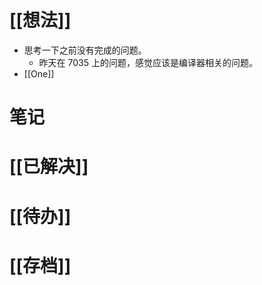 # [[想法]]
- 思考一下之前没有完成的问题。
	- 昨天在 7035 上的问题，感觉应该是编译器相关的问题。
- [[One]]


# 笔记

# [[已解决]]

# [[待办]]

# [[存档]]